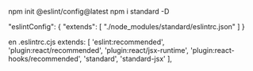 npm init @eslint/config@latest
npm i standard -D

"eslintConfig": {
    "extends": [
      "./node_modules/standard/eslintrc.json"
    ]
  }

en .eslintrc.cjs
 extends: [
    'eslint:recommended',
    'plugin:react/recommended',
    'plugin:react/jsx-runtime',
    'plugin:react-hooks/recommended',
    'standard',
    'standard-jsx'
  ],
